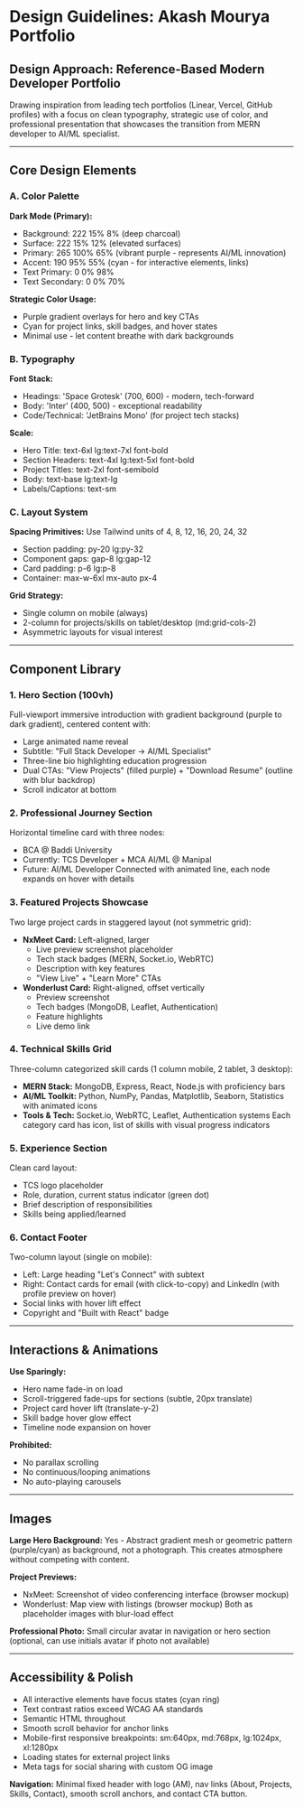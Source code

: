 # Design Guidelines: Akash Mourya Portfolio

## Design Approach: Reference-Based Modern Developer Portfolio

Drawing inspiration from leading tech portfolios (Linear, Vercel, GitHub profiles) with a focus on clean typography, strategic use of color, and professional presentation that showcases the transition from MERN developer to AI/ML specialist.

---

## Core Design Elements

### A. Color Palette

**Dark Mode (Primary):**
- Background: 222 15% 8% (deep charcoal)
- Surface: 222 15% 12% (elevated surfaces)
- Primary: 265 100% 65% (vibrant purple - represents AI/ML innovation)
- Accent: 190 95% 55% (cyan - for interactive elements, links)
- Text Primary: 0 0% 98%
- Text Secondary: 0 0% 70%

**Strategic Color Usage:**
- Purple gradient overlays for hero and key CTAs
- Cyan for project links, skill badges, and hover states
- Minimal use - let content breathe with dark backgrounds

### B. Typography

**Font Stack:**
- Headings: 'Space Grotesk' (700, 600) - modern, tech-forward
- Body: 'Inter' (400, 500) - exceptional readability
- Code/Technical: 'JetBrains Mono' (for project tech stacks)

**Scale:**
- Hero Title: text-6xl lg:text-7xl font-bold
- Section Headers: text-4xl lg:text-5xl font-bold
- Project Titles: text-2xl font-semibold
- Body: text-base lg:text-lg
- Labels/Captions: text-sm

### C. Layout System

**Spacing Primitives:** Use Tailwind units of 4, 8, 12, 16, 20, 24, 32
- Section padding: py-20 lg:py-32
- Component gaps: gap-8 lg:gap-12
- Card padding: p-6 lg:p-8
- Container: max-w-6xl mx-auto px-4

**Grid Strategy:**
- Single column on mobile (always)
- 2-column for projects/skills on tablet/desktop (md:grid-cols-2)
- Asymmetric layouts for visual interest

---

## Component Library

### 1. Hero Section (100vh)
Full-viewport immersive introduction with gradient background (purple to dark gradient), centered content with:
- Large animated name reveal
- Subtitle: "Full Stack Developer → AI/ML Specialist"
- Three-line bio highlighting education progression
- Dual CTAs: "View Projects" (filled purple) + "Download Resume" (outline with blur backdrop)
- Scroll indicator at bottom

### 2. Professional Journey Section
Horizontal timeline card with three nodes:
- BCA @ Baddi University
- Currently: TCS Developer + MCA AI/ML @ Manipal
- Future: AI/ML Developer
Connected with animated line, each node expands on hover with details

### 3. Featured Projects Showcase
Two large project cards in staggered layout (not symmetric grid):
- **NxMeet Card:** Left-aligned, larger
  - Live preview screenshot placeholder
  - Tech stack badges (MERN, Socket.io, WebRTC)
  - Description with key features
  - "View Live" + "Learn More" CTAs
- **Wonderlust Card:** Right-aligned, offset vertically
  - Preview screenshot
  - Tech badges (MongoDB, Leaflet, Authentication)
  - Feature highlights
  - Live demo link

### 4. Technical Skills Grid
Three-column categorized skill cards (1 column mobile, 2 tablet, 3 desktop):
- **MERN Stack:** MongoDB, Express, React, Node.js with proficiency bars
- **AI/ML Toolkit:** Python, NumPy, Pandas, Matplotlib, Seaborn, Statistics with animated icons
- **Tools & Tech:** Socket.io, WebRTC, Leaflet, Authentication systems
Each category card has icon, list of skills with visual progress indicators

### 5. Experience Section
Clean card layout:
- TCS logo placeholder
- Role, duration, current status indicator (green dot)
- Brief description of responsibilities
- Skills being applied/learned

### 6. Contact Footer
Two-column layout (single on mobile):
- Left: Large heading "Let's Connect" with subtext
- Right: Contact cards for email (with click-to-copy) and LinkedIn (with profile preview on hover)
- Social links with hover lift effect
- Copyright and "Built with React" badge

---

## Interactions & Animations

**Use Sparingly:**
- Hero name fade-in on load
- Scroll-triggered fade-ups for sections (subtle, 20px translate)
- Project card hover lift (translate-y-2)
- Skill badge hover glow effect
- Timeline node expansion on hover

**Prohibited:**
- No parallax scrolling
- No continuous/looping animations
- No auto-playing carousels

---

## Images

**Large Hero Background:**
Yes - Abstract gradient mesh or geometric pattern (purple/cyan) as background, not a photograph. This creates atmosphere without competing with content.

**Project Previews:**
- NxMeet: Screenshot of video conferencing interface (browser mockup)
- Wonderlust: Map view with listings (browser mockup)
Both as placeholder images with blur-load effect

**Professional Photo:**
Small circular avatar in navigation or hero section (optional, can use initials avatar if photo not available)

---

## Accessibility & Polish

- All interactive elements have focus states (cyan ring)
- Text contrast ratios exceed WCAG AA standards
- Semantic HTML throughout
- Smooth scroll behavior for anchor links
- Mobile-first responsive breakpoints: sm:640px, md:768px, lg:1024px, xl:1280px
- Loading states for external project links
- Meta tags for social sharing with custom OG image

**Navigation:**
Minimal fixed header with logo (AM), nav links (About, Projects, Skills, Contact), smooth scroll anchors, and contact CTA button.